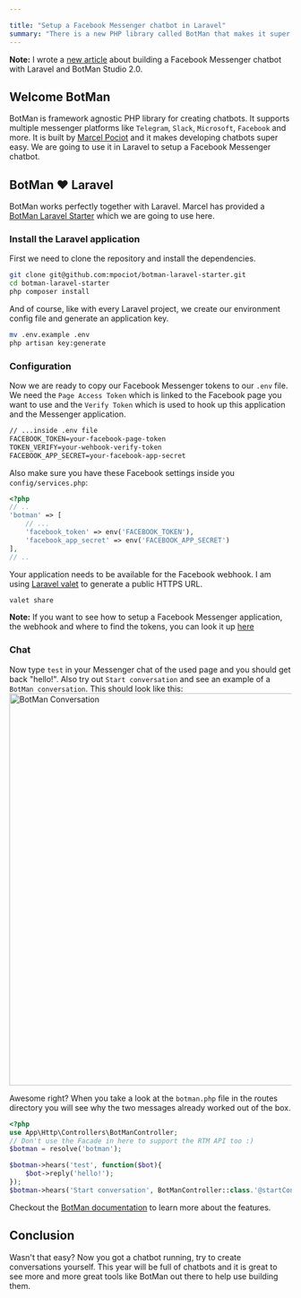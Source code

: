 ```yaml
---

title: "Setup a Facebook Messenger chatbot in Laravel"
summary: "There is a new PHP library called BotMan that makes it super easy to setup a Facebook Messenger chatbot in Laravel. Let's do this."
---
```


<div class="note"><strong>Note:</strong> I wrote a <a href="/2017/09/build-a-facebook-chatbot-with-laravel-and-botman-studio/">new article</a> about building a Facebook Messenger chatbot with Laravel and BotMan Studio 2.0.</div>

## Welcome BotMan

BotMan is framework agnostic PHP library for creating chatbots. It supports multiple messenger platforms like `Telegram`, `Slack`, `Microsoft`, `Facebook` and more. It is built by [Marcel Pociot](https://twitter.com/marcelpociot) and it makes developing chatbots super easy. We are going to use it in Laravel to setup a Facebook Messenger chatbot.

## BotMan ❤️ Laravel

BotMan works perfectly together with Laravel. Marcel has provided a [BotMan Laravel Starter](https://github.com/mpociot/botman-laravel-starter) which we are going to use here. 

### Install the Laravel application
First we need to clone the repository and install the dependencies.
```bash
git clone git@github.com:mpociot/botman-laravel-starter.git
cd botman-laravel-starter
php composer install
```

And of course, like with every Laravel project, we create our environment config file and generate an application key.

```bash
mv .env.example .env  
php artisan key:generate  
```

### Configuration

Now we are ready to copy our Facebook Messenger tokens to our `.env` file. We need the `Page Access Token` which is linked to the Facebook page you want to use and the `Verify Token` which is used to hook up this application and the Messenger application.

```html
// ...inside .env file
FACEBOOK_TOKEN=your-facebook-page-token
TOKEN_VERIFY=your-wehbook-verify-token
FACEBOOK_APP_SECRET=your-facebook-app-secret
```

Also make sure you have these Facebook settings inside you `config/services.php`:

```php
<?php
// ..
'botman' => [
	// ...
	'facebook_token' => env('FACEBOOK_TOKEN'),
	'facebook_app_secret' => env('FACEBOOK_APP_SECRET')
],
// ..
```

Your application needs to be available for the Facebook webhook. I am using [Laravel valet](https://laravel.com/docs/master/valet) to generate a public HTTPS URL.
```bash
valet share
```

<div class="note"><strong>Note:</strong> If you want to see how to setup a Facebook Messenger application, the webhook and where to find the tokens, you can look it up <a href="/2016/08/build-a-php-chatbot-in-10-minutes">here</a></div>

### Chat

Now type `test` in your Messenger chat of the used page and you should get back "hello!". Also try out `Start conversation` and see an example of a `BotMan conversation`. This should look like this:
<img class="blogimage"  alt="BotMan Conversation" src="/images/blog/botman_conv.png" width="700" />

Awesome right? When you take a look at the `botman.php` file in the routes directory you will see why the two messages already worked out of the box.
```php
<?php
use App\Http\Controllers\BotManController;
// Don't use the Facade in here to support the RTM API too :)
$botman = resolve('botman');

$botman->hears('test', function($bot){
    $bot->reply('hello!');
});
$botman->hears('Start conversation', BotManController::class.'@startConversation');
```

Checkout the [BotMan documentation](https://github.com/mpociot/botman) to learn more about the features.

## Conclusion

Wasn't that easy? Now you got a chatbot running, try to create conversations yourself. This year will be full of chatbots and it is great to see more and more great tools like BotMan out there to help use building them. 








